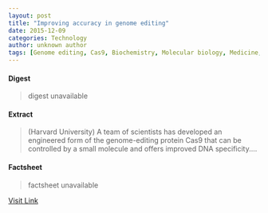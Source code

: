 ```yaml
---
layout: post
title: "Improving accuracy in genome editing"
date: 2015-12-09
categories: Technology
author: unknown author
tags: [Genome editing, Cas9, Biochemistry, Molecular biology, Medicine, Organisms, Genetics, Biotechnology, Life sciences, Biology]
---
```



#### Digest
>digest unavailable

#### Extract
>(Harvard University) A team of scientists has developed an engineered form of the genome-editing protein Cas9 that can be controlled by a small molecule and offers improved DNA specificity....

#### Factsheet
>factsheet unavailable

[Visit Link](http://www.eurekalert.org/pub_releases/2015-04/hu-iai042315.php)


